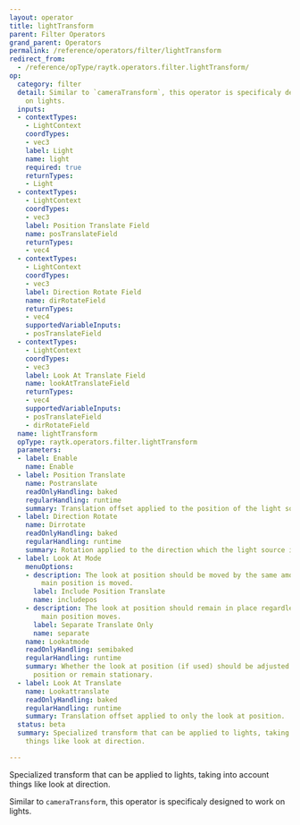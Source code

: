 ```yaml
---
layout: operator
title: lightTransform
parent: Filter Operators
grand_parent: Operators
permalink: /reference/operators/filter/lightTransform
redirect_from:
  - /reference/opType/raytk.operators.filter.lightTransform/
op:
  category: filter
  detail: Similar to `cameraTransform`, this operator is specificaly designed to work
    on lights.
  inputs:
  - contextTypes:
    - LightContext
    coordTypes:
    - vec3
    label: Light
    name: light
    required: true
    returnTypes:
    - Light
  - contextTypes:
    - LightContext
    coordTypes:
    - vec3
    label: Position Translate Field
    name: posTranslateField
    returnTypes:
    - vec4
  - contextTypes:
    - LightContext
    coordTypes:
    - vec3
    label: Direction Rotate Field
    name: dirRotateField
    returnTypes:
    - vec4
    supportedVariableInputs:
    - posTranslateField
  - contextTypes:
    - LightContext
    coordTypes:
    - vec3
    label: Look At Translate Field
    name: lookAtTranslateField
    returnTypes:
    - vec4
    supportedVariableInputs:
    - posTranslateField
    - dirRotateField
  name: lightTransform
  opType: raytk.operators.filter.lightTransform
  parameters:
  - label: Enable
    name: Enable
  - label: Position Translate
    name: Postranslate
    readOnlyHandling: baked
    regularHandling: runtime
    summary: Translation offset applied to the position of the light source.
  - label: Direction Rotate
    name: Dirrotate
    readOnlyHandling: baked
    regularHandling: runtime
    summary: Rotation applied to the direction which the light source is facing.
  - label: Look At Mode
    menuOptions:
    - description: The look at position should be moved by the same amount that the
        main position is moved.
      label: Include Position Translate
      name: includepos
    - description: The look at position should remain in place regardless of how the
        main position moves.
      label: Separate Translate Only
      name: separate
    name: Lookatmode
    readOnlyHandling: semibaked
    regularHandling: runtime
    summary: Whether the look at position (if used) should be adjusted with the main
      position or remain stationary.
  - label: Look At Translate
    name: Lookattranslate
    readOnlyHandling: baked
    regularHandling: runtime
    summary: Translation offset applied to only the look at position.
  status: beta
  summary: Specialized transform that can be applied to lights, taking into account
    things like look at direction.

---
```



Specialized transform that can be applied to lights, taking into account things like look at direction.

Similar to `cameraTransform`, this operator is specificaly designed to work on lights.